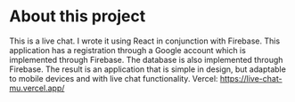 # About this project

This is a live chat. 
I wrote it using React in conjunction with Firebase. This application has a registration through a Google account which is implemented through Firebase. 
The database is also implemented through Firebase. The result is an application that is simple in design, but adaptable to mobile devices and with live chat functionality.
Vercel: https://live-chat-mu.vercel.app/
